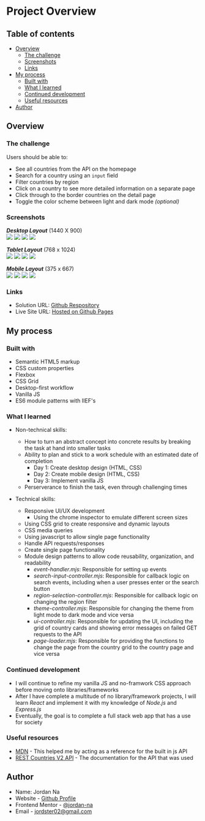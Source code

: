 # Project Overview

## Table of contents

-  [Overview](#overview)
   -  [The challenge](#the-challenge)
   -  [Screenshots](#screenshots)
   -  [Links](#links)
-  [My process](#my-process)
   -  [Built with](#built-with)
   -  [What I learned](#what-i-learned)
   -  [Continued development](#continued-development)
   -  [Useful resources](#useful-resources)
-  [Author](#author)

## Overview

### The challenge

Users should be able to:

- See all countries from the API on the homepage
- Search for a country using an `input` field
- Filter countries by region
- Click on a country to see more detailed information on a separate page
- Click through to the border countries on the detail page
- Toggle the color scheme between light and dark mode *(optional)*

### Screenshots

***Desktop Layout*** (1440 X 900)\
![](./screenshots/desktop/home-desktop-light.png)
![](./screenshots/desktop/home-desktop-dark.png)
![](./screenshots/desktop/country-desktop-light.png)
![](./screenshots/desktop/country-desktop-dark.png)

***Tablet Layout*** (768 x 1024)\
![](./screenshots/tablet/home-tablet-light.png)
![](./screenshots/tablet/home-tablet-dark.png)
![](./screenshots/tablet/country-tablet-light.png)
![](./screenshots/tablet/country-tablet-dark.png)

***Mobile Layout*** (375 x 667) \
![](./screenshots/mobile/home-mobile-light.png)
![](./screenshots/mobile/home-mobile-dark.png)
![](./screenshots/mobile/country-mobile-light.png)
![](./screenshots/mobile/country-mobile-dark.png)


### Links

- Solution URL: [Github Respository](https://github.com/jordan-na/country-search-api-single-page.git)
- Live Site URL: [Hosted on Github Pages](https://jordan-na.github.io/country-search-api-single-page/)

## My process

### Built with

- Semantic HTML5 markup
- CSS custom properties
- Flexbox
- CSS Grid
- Desktop-first workflow
- Vanilla JS
- ES6 module patterns with IIEF's

### What I learned

-  Non-technical skills:

   -  How to turn an abstract concept into concrete results by breaking the task at hand into smaller tasks
   -  Ability to plan and stick to a work schedule with an estimated date of completion
      -  Day 1: Create desktop design (HTML, CSS)
      -  Day 2: Create mobile design (HTML, CSS)
      -  Day 3: Implement vanilla JS
   -  Perserverance to finish the task, even through challenging times

-  Technical skills:
   -  Responsive UI/UX development
      -  Using the chrome inspector to emulate different screen sizes
   -  Using CSS grid to create responsive and dynamic layouts
   -  CSS media queries
   -  Using javascript to allow single page functionality
   -  Handle API requests/responses
   -  Create single page functionality
   -  Module design patterns to allow code reusability, organization, and readability
      -  *event-handler.mjs*: Responsible for setting up events
      -  *search-input-controller.mjs*: Responsible for callback logic on search events, including when a user presses enter or the search button
      -  *region-selection-controller.mjs*: Responsible for callback logic on changing the region filter
      -  *theme-controller.mjs*: Responsible for changing the theme from light mode to dark mode and vice versa
      -  *ui-controller.mjs*: Responsible for updating the UI, including the grid of country cards and showing error messages on failed GET requests to the API
      -  *page-loader.mjs*: Responsible for providing the functions to change the page from the country grid to the country page and vice versa

### Continued development

-  I will continue to refine my vanilla JS and no-framwork CSS approach before moving onto libraries/frameworks
-  After I have complete a multitude of no library/framework projects, I will learn _React_ and implement it with my knowledge of _Node.js_ and _Express.js_
- Eventually, the goal is to complete a full stack web app that has a use for society

### Useful resources

-  [MDN](https://developer.mozilla.org/en-US/docs/Web/JavaScript) - This helped me by acting as a reference for the built in js API
-  [REST Countries V2 API](https://restcountries.com/#api-endpoints-v2) - The documentation for the API that was used

## Author

-  Name: Jordan Na
-  Website - [Github Profile](https://github.com/jordan-na)
-  Frontend Mentor - [@jordan-na](https://www.frontendmentor.io/profile/jordan-na)
-  Email - jordster02@gmail.com